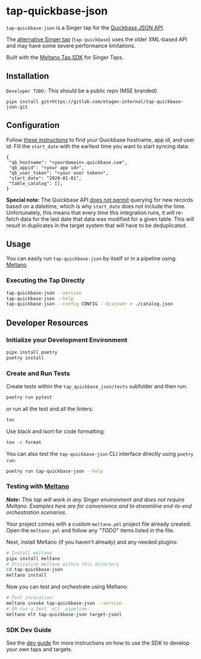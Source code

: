 # tap-quickbase-json

`tap-quickbase-json` is a Singer tap for the [Quickbase JSON API](https://developer.quickbase.com/).

The [alternative Singer tap](https://github.com/singer-io/tap-quickbase) (`tap-quickbase`) uses the older XML-based API and may have some severe performance limitations.

Built with the [Meltano Tap SDK](https://sdk.meltano.com) for Singer Taps.

## Installation

`Developer TODO:` This should be a public repo (MSE branded)

```
pipx install git+https://gitlab.com/etagen-internal/tap-quickbase-json.git
```

## Configuration

Follow [these instructions](https://www.stitchdata.com/docs/integrations/saas/quick-base) to find your Quickbase hostname, app id, and user id.  Fill the `start_date` with the earliest time you want to start syncing data.

```
{
 "qb_hostname": "<yourdomain>.quickbase.com",
 "qb_appid": "<your app id>",
 "qb_user_token": "<your user token>",
 "start_date": "2020-01-01",
 "table_catalog": [],
}
```

**Special note:** The Quickbase API [does not permit](https://help.quickbase.com/api-guide/componentsquery.html) querying for new records based on a datetime, which is why `start_date` does not include the time.  Unfortunately, this means that every time this integration runs, it will re-fetch data for the last date that data was modified for a given table.  This will result in duplicates in the target system that will have to be deduplicated.

## Usage

You can easily run `tap-quickbase-json` by itself or in a pipeline using [Meltano](https://meltano.com/).

### Executing the Tap Directly

```bash
tap-quickbase-json --version
tap-quickbase-json --help
tap-quickbase-json --config CONFIG --discover > ./catalog.json
```

## Developer Resources

### Initialize your Development Environment

```bash
pipx install poetry
poetry install
```

### Create and Run Tests

Create tests within the `tap_quickbase_json/tests` subfolder and
  then run:

```bash
poetry run pytest
```

or run all the test and all the linters:

```bash
tox
```

Use black and isort for code formatting:

```bash
tox -e format
```

You can also test the `tap-quickbase-json` CLI interface directly using `poetry run`:

```bash
poetry run tap-quickbase-json --help
```

### Testing with [Meltano](https://www.meltano.com)

_**Note:** This tap will work in any Singer environment and does not require Meltano.
Examples here are for convenience and to streamline end-to-end orchestration scenarios._

Your project comes with a custom `meltano.yml` project file already created. Open the `meltano.yml` and follow any _"TODO"_ items listed in the file.

Next, install Meltano (if you haven't already) and any needed plugins:

```bash
# Install meltano
pipx install meltano
# Initialize meltano within this directory
cd tap-quickbase-json
meltano install
```

Now you can test and orchestrate using Meltano:

```bash
# Test invocation:
meltano invoke tap-quickbase-json --version
# OR run a test `elt` pipeline:
meltano elt tap-quickbase-json target-jsonl
```

### SDK Dev Guide

See the [dev guide](https://sdk.meltano.com/en/latest/dev_guide.html) for more instructions on how to use the SDK to develop your own taps and targets.
